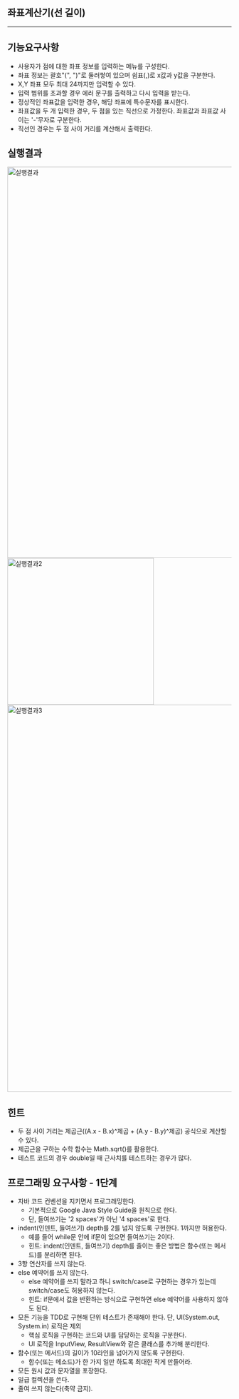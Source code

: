 ## 좌표계산기(선 길이)

---

## 기능요구사항
 * 사용자가 점에 대한 좌표 정보를 입력하는 메뉴를 구성한다.
 * 좌표 정보는 괄호"(", ")"로 둘러쌓여 있으며 쉼표(,)로 x값과 y값을 구분한다.
 * X,Y 좌표 모두 최대 24까지만 입력할 수 있다.
 * 입력 범위를 초과할 경우 에러 문구를 출력하고 다시 입력을 받는다.
 * 정상적인 좌표값을 입력한 경우, 해당 좌표에 특수문자를 표시한다.
 * 좌표값을 두 개 입력한 경우, 두 점을 있는 직선으로 가정한다. 좌표값과 좌표값 사이는 '-'무자로 구분한다.
 * 직선인 경우는 두 점 사이 거리를 계산해서 출력한다.

## 실행결과
<img width="877" alt="실행결과" src="https://github.com/GamzaCoding/java-coordinate-playground/assets/133114323/1a1171f4-2292-47d3-b332-40a1386b91c6">

<img width="329" alt="실행결과2" src="https://github.com/GamzaCoding/java-coordinate-playground/assets/133114323/d5eee06c-fd8e-4084-920b-60a4ddfd9155">

<img width="868" alt="실행결과3" src="https://github.com/GamzaCoding/java-coordinate-playground/assets/133114323/59681287-2041-4764-b49d-e7eace15991f">

## 힌트
* 두 점 사이 거리는 제곱근((A.x - B.x)^제곱 + (A.y - B.y)^제곱) 공식으로 계산할 수 있다.
* 제곱근을 구하는 수학 함수는 Math.sqrt()를 활용한다.
* 테스트 코드의 경우 double일 때 근사치를 테스트하는 경우가 많다.


 
## 프로그래밍 요구사항 - 1단계
* 자바 코드 컨벤션을 지키면서 프로그래밍한다.
  * 기본적으로 Google Java Style Guide을 원칙으로 한다.
  * 단, 들여쓰기는 '2 spaces'가 아닌 '4 spaces'로 한다.
* indent(인덴트, 들여쓰기) depth를 2를 넘지 않도록 구현한다. 1까지만 허용한다.
  * 예를 들어 while문 안에 if문이 있으면 들여쓰기는 2이다.
  * 힌트: indent(인덴트, 들여쓰기) depth를 줄이는 좋은 방법은 함수(또는 메서드)를 분리하면 된다.
* 3항 연산자를 쓰지 않는다.
* else 예약어를 쓰지 않는다.
  * else 예약어를 쓰지 말라고 하니 switch/case로 구현하는 경우가 있는데 switch/case도 허용하지 않는다.
  * 힌트: if문에서 값을 반환하는 방식으로 구현하면 else 예약어를 사용하지 않아도 된다.
* 모든 기능을 TDD로 구현해 단위 테스트가 존재해야 한다. 단, UI(System.out, System.in) 로직은 제외
  * 핵심 로직을 구현하는 코드와 UI를 담당하는 로직을 구분한다.
  * UI 로직을 InputView, ResultView와 같은 클래스를 추가해 분리한다.
* 함수(또는 메서드)의 길이가 10라인을 넘어가지 않도록 구현한다.
  * 함수(또는 메소드)가 한 가지 일만 하도록 최대한 작게 만들어라.
* 모든 원시 값과 문자열을 포장한다.
* 일급 컬렉션을 쓴다.
* 줄여 쓰지 않는다(축약 금지).

